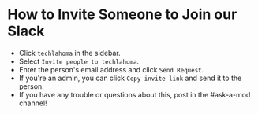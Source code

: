 # How to Invite Someone to Join our Slack

* Click `techlahoma` in the sidebar.
* Select `Invite people to techlahoma`.
* Enter the person's email address and click `Send Request`.
* If you're an admin, you can click `Copy invite link` and send it to the person.
* If you have any trouble or questions about this, post in the #ask-a-mod channel!
